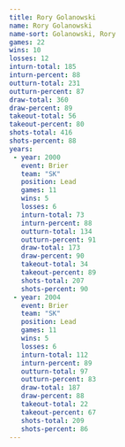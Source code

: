 ```yaml
---
title: Rory Golanowski
name: Rory Golanowski
name-sort: Golanowski, Rory
games: 22
wins: 10
losses: 12
inturn-total: 185
inturn-percent: 88
outturn-total: 231
outturn-percent: 87
draw-total: 360
draw-percent: 89
takeout-total: 56
takeout-percent: 80
shots-total: 416
shots-percent: 88
years:
 - year: 2000
   event: Brier
   team: "SK"
   position: Lead
   games: 11
   wins: 5
   losses: 6
   inturn-total: 73
   inturn-percent: 88
   outturn-total: 134
   outturn-percent: 91
   draw-total: 173
   draw-percent: 90
   takeout-total: 34
   takeout-percent: 89
   shots-total: 207
   shots-percent: 90
 - year: 2004
   event: Brier
   team: "SK"
   position: Lead
   games: 11
   wins: 5
   losses: 6
   inturn-total: 112
   inturn-percent: 89
   outturn-total: 97
   outturn-percent: 83
   draw-total: 187
   draw-percent: 88
   takeout-total: 22
   takeout-percent: 67
   shots-total: 209
   shots-percent: 86
---
```

